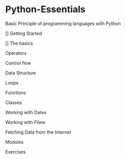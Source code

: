 # Python-Essentials
Basic Principle of programming languages with Python

[] Getting Started

[] The basics

Operators

Control flow

Data Structure

Loops

Functions

Classes

Working with Dates

Working with Filew

Fetching Data from the Internet

Modules

Exercises
